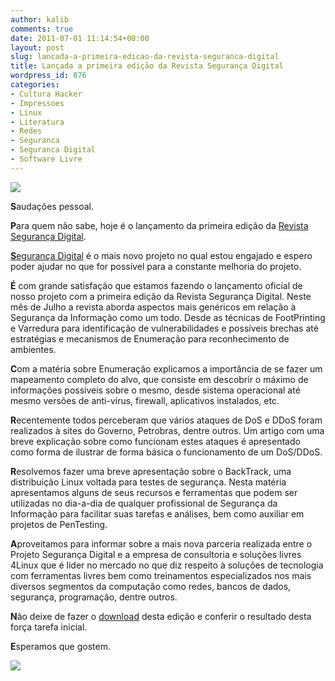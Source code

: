 ```yaml
---
author: kalib
comments: true
date: 2011-07-01 11:14:54+00:00
layout: post
slug: lancada-a-primeira-edicao-da-revista-seguranca-digital
title: Lançada a primeira edição da Revista Segurança Digital
wordpress_id: 876
categories:
- Cultura Hacker
- Impressoes
- Linux
- Literatura
- Redes
- Seguranca
- Seguranca Digital
- Software Livre
---
```





[![](http://marcelocavalcante.net/portal/wp-content/uploads/2011/07/1_edicao_julho_2011.jpg)](http://marcelocavalcante.net/portal/wp-content/uploads/2011/07/1_edicao_julho_2011.jpg)


**S**audações pessoal.

**P**ara quem não sabe, hoje é o lançamento da primeira edição da [Revista Segurança Digital](http://www.segurancadigital.info/revista/185-revistas).

[**S**egurança Digital](http://www.segurancadigital.info) é o mais novo projeto no qual estou engajado e espero poder ajudar no que for possível para a constante melhoria do projeto.

**É** com grande satisfação que estamos fazendo o lançamento oficial de nosso projeto com a primeira edição da Revista Segurança Digital. Neste mês de Julho a revista aborda aspectos mais genéricos em relação à Segurança da Informação como um todo. Desde as técnicas de FootPrinting e Varredura para identificação de vulnerabilidades e possíveis brechas até estratégias e mecanismos de Enumeração para reconhecimento de ambientes.

**C**om a matéria sobre Enumeração explicamos a importância de se fazer um mapeamento completo do alvo, que consiste em descobrir o máximo de informações possíveis sobre o mesmo, desde sistema operacional até mesmo versões de anti-vírus, firewall, aplicativos instalados, etc.

**R**ecentemente todos perceberam que vários ataques de DoS e DDoS foram realizados à sites do Governo, Petrobras, dentre outros. Um artigo com uma breve explicação sobre como funcionam estes ataques é apresentado como forma de ilustrar de forma básica o funcionamento de um DoS/DDoS.

**R**esolvemos fazer uma breve apresentação sobre o BackTrack, uma distribuição Linux voltada para testes de segurança. Nesta matéria apresentamos alguns de seus recursos e ferramentas que podem ser utilizadas no dia-a-dia de qualquer profissional de Segurança da Informação para facilitar suas tarefas e análises, bem como auxiliar em projetos de PenTesting.

**A**proveitamos para informar sobre a mais nova parceria realizada entre o Projeto Segurança Digital e a empresa de consultoria e soluções livres 4Linux que é líder no mercado no que diz respeito à soluções de tecnologia com ferramentas livres bem como treinamentos especializados nos mais diversos segmentos da computação como redes, bancos de dados, segurança, programação, dentre outros.

**N**ão deixe de fazer o [download](http://www.segurancadigital.info/revista/185-revistas) desta edição e conferir o resultado desta força tarefa inicial.

**E**speramos que gostem.


![](http://www.marcelocavalcante.net/portal/imgs/userbar.gif)

